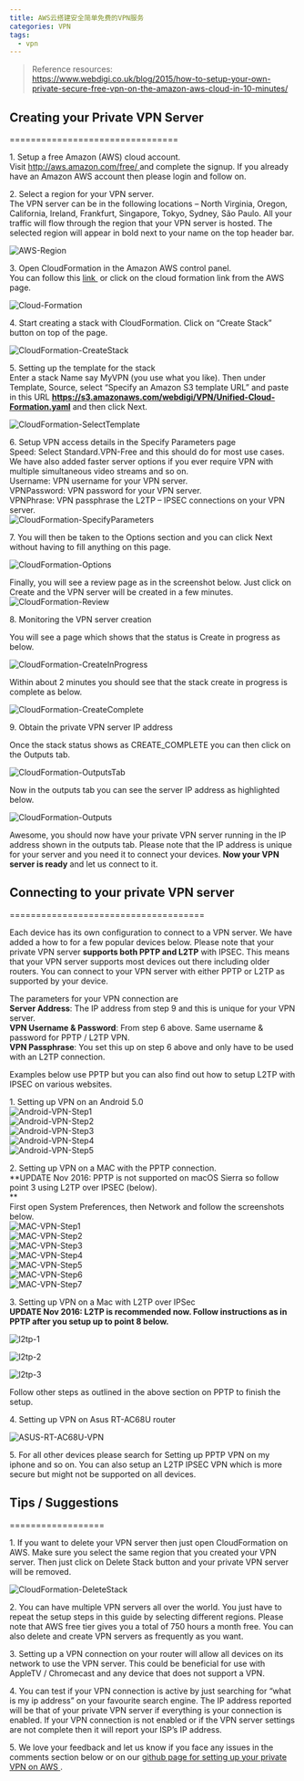 ```yaml
---
title: AWS云搭建安全简单免费的VPN服务 
categories: VPN
tags:  
  - vpn   
---
```


> Reference resources:    
> <https://www.webdigi.co.uk/blog/2015/how-to-setup-your-own-private-secure-free-vpn-on-the-amazon-aws-cloud-in-10-minutes/>   


## Creating your Private VPN Server
================================

1\. Setup a free Amazon (AWS) cloud account.  
Visit [http://aws.amazon.com/free/ ](https://www.webdigi.co.ukhttp://aws.amazon.com/free/) and complete the signup. If you already have an Amazon AWS account then please login and follow on.

<!--more-->

2. Select a region for your VPN server.  
The VPN server can be in the following locations – North Virginia, Oregon, California, Ireland, Frankfurt, Singapore, Tokyo, Sydney, São Paulo. All your traffic will flow through the region that your VPN server is hosted. The selected region will appear in bold next to your name on the top header bar.

![AWS-Region ](https://www.webdigi.co.uk/blog/wp-content/uploads/2015/03/AWS-Region.png)

3\. Open CloudFormation in the Amazon AWS control panel.  
You can follow this [link ](https://www.webdigi.co.ukhttps://console.aws.amazon.com/cloudformation/home) or click on the cloud formation link from the AWS page.

![Cloud-Formation ](https://www.webdigi.co.uk/blog/wp-content/uploads/2015/03/Cloud-Formation.png)

4\. Start creating a stack with CloudFormation. Click on “Create Stack” button on top of the page.

![CloudFormation-CreateStack ](https://www.webdigi.co.uk/blog/wp-content/uploads/2015/03/CloudFormation-CreateStack.png)

5\. Setting up the template for the stack  
Enter a stack Name say MyVPN (you use what you like). Then under Template, Source, select “Specify an Amazon S3 template URL” and paste in this URL **https://s3.amazonaws.com/webdigi/VPN/Unified-Cloud-Formation.yaml** and then click Next.

![CloudFormation-SelectTemplate ](https://www.webdigi.co.uk/blog/wp-content/uploads/2015/03/CloudFormation-SelectTemplate.png)

6\. Setup VPN access details in the Specify Parameters page  
Speed: Select Standard.VPN-Free and this should do for most use cases. We have also added faster server options if you ever require VPN with multiple simultaneous video streams and so on.  
Username: VPN username for your VPN server.  
VPNPassword: VPN password for your VPN server.  
VPNPhrase: VPN passphrase the L2TP – IPSEC connections on your VPN server.  
![CloudFormation-SpecifyParameters ](https://www.webdigi.co.uk/blog/wp-content/uploads/2015/03/CloudFormation-SpecifyParameters.png)

7\. You will then be taken to the Options section and you can click Next without having to fill anything on this page.

![CloudFormation-Options ](https://www.webdigi.co.uk/blog/wp-content/uploads/2015/03/CloudFormation-Options.png)

Finally, you will see a review page as in the screenshot below. Just click on Create and the VPN server will be created in a few minutes.  
![CloudFormation-Review ](https://www.webdigi.co.uk/blog/wp-content/uploads/2015/03/CloudFormation-Review.png)

8\. Monitoring the VPN server creation

You will see a page which shows that the status is Create in progress as below.

![CloudFormation-CreateInProgress ](https://www.webdigi.co.uk/blog/wp-content/uploads/2015/03/CloudFormation-CreateInProgress.png)

Within about 2 minutes you should see that the stack create in progress is complete as below.

![CloudFormation-CreateComplete ](https://www.webdigi.co.uk/blog/wp-content/uploads/2015/03/CloudFormation-CreateComplete.png)

9\. Obtain the private VPN server IP address

Once the stack status shows as CREATE_COMPLETE you can then click on the Outputs tab.

![CloudFormation-OutputsTab ](https://www.webdigi.co.uk/blog/wp-content/uploads/2015/03/CloudFormation-OutputsTab.png)

Now in the outputs tab you can see the server IP address as highlighted below.

![CloudFormation-Outputs ](https://www.webdigi.co.uk/blog/wp-content/uploads/2015/03/CloudFormation-Outputs.png)

Awesome, you should now have your private VPN server running in the IP address shown in the outputs tab. Please note that the IP address is unique for your server and you need it to connect your devices. **Now your VPN server is ready** and let us connect to it.

## Connecting to your private VPN server
=====================================

Each device has its own configuration to connect to a VPN server. We have added a how to for a few popular devices below. Please note that your private VPN server **supports both PPTP and L2TP** with IPSEC. This means that your VPN server supports most devices out there including older routers. You can connect to your VPN server with either PPTP or L2TP as supported by your device.

The parameters for your VPN connection are  
**Server Address**: The IP address from step 9 and this is unique for your VPN server.  
**VPN Username & Password**: From step 6 above. Same username & password for PPTP / L2TP VPN.  
**VPN Passphrase**: You set this up on step 6 above and only have to be used with an L2TP connection.

Examples below use PPTP but you can also find out how to setup L2TP with IPSEC on various websites.

1\. Setting up VPN on an Android 5.0  
![Android-VPN-Step1 ](https://www.webdigi.co.uk/blog/wp-content/uploads/2015/03/Android-VPN-Step1.png)  
![Android-VPN-Step2 ](https://www.webdigi.co.uk/blog/wp-content/uploads/2015/03/Android-VPN-Step2.png)  
![Android-VPN-Step3 ](https://www.webdigi.co.uk/blog/wp-content/uploads/2015/03/Android-VPN-Step3.png)  
![Android-VPN-Step4 ](https://www.webdigi.co.uk/blog/wp-content/uploads/2015/03/Android-VPN-Step4.png)  
![Android-VPN-Step5 ](https://www.webdigi.co.uk/blog/wp-content/uploads/2015/03/Android-VPN-Step5.png)

2\. Setting up VPN on a MAC with the PPTP connection.  
**UPDATE Nov 2016: PPTP is not supported on macOS Sierra so follow point 3 using L2TP over IPSEC (below).  
**  
First open System Preferences, then Network and follow the screenshots below.  
![MAC-VPN-Step1 ](https://www.webdigi.co.uk/blog/wp-content/uploads/2015/03/MAC-VPN-Step1.png)  
![MAC-VPN-Step2 ](https://www.webdigi.co.uk/blog/wp-content/uploads/2015/03/MAC-VPN-Step2.png)  
![MAC-VPN-Step3 ](https://www.webdigi.co.uk/blog/wp-content/uploads/2015/03/MAC-VPN-Step3.png)  
![MAC-VPN-Step4 ](https://www.webdigi.co.uk/blog/wp-content/uploads/2015/03/MAC-VPN-Step4.png)  
![MAC-VPN-Step5 ](https://www.webdigi.co.uk/blog/wp-content/uploads/2015/03/MAC-VPN-Step5.png)  
![MAC-VPN-Step6 ](https://www.webdigi.co.uk/blog/wp-content/uploads/2015/03/MAC-VPN-Step6.png)  
![MAC-VPN-Step7 ](https://www.webdigi.co.uk/blog/wp-content/uploads/2015/03/MAC-VPN-Step7.png)

3\. Setting up VPN on a Mac with L2TP over IPSec  
**UPDATE Nov 2016: L2TP is recommended now. Follow instructions as in PPTP after you setup up to point 8 below.**

![l2tp-1 ](https://www.webdigi.co.uk/blog/wp-content/uploads/2015/03/L2TP-1.png)

![l2tp-2 ](https://www.webdigi.co.uk/blog/wp-content/uploads/2015/03/L2TP-2.png)

![l2tp-3 ](https://www.webdigi.co.uk/blog/wp-content/uploads/2015/03/L2TP-3.png)

Follow other steps as outlined in the above section on PPTP to finish the setup.

4\. Setting up VPN on Asus RT-AC68U router

![ASUS-RT-AC68U-VPN ](https://www.webdigi.co.uk/blog/wp-content/uploads/2015/03/ASUS-RT-AC68U-VPN.png)

5\. For all other devices please search for Setting up PPTP VPN on my iphone and so on. You can also setup an L2TP IPSEC VPN which is more secure but might not be supported on all devices.

## Tips / Suggestions
==================

1\. If you want to delete your VPN server then just open CloudFormation on AWS. Make sure you select the same region that you created your VPN server. Then just click on Delete Stack button and your private VPN server will be removed.

![CloudFormation-DeleteStack ](https://www.webdigi.co.uk/blog/wp-content/uploads/2015/03/CloudFormation-DeleteStack.png)

2\. You can have multiple VPN servers all over the world. You just have to repeat the setup steps in this guide by selecting different regions. Please note that AWS free tier gives you a total of 750 hours a month free. You can also delete and create VPN servers as frequently as you want.

3\. Setting up a VPN connection on your router will allow all devices on its network to use the VPN server. This could be beneficial for use with AppleTV / Chromecast and any device that does not support a VPN.

4\. You can test if your VPN connection is active by just searching for “what is my ip address” on your favourite search engine. The IP address reported will be that of your private VPN server if everything is your connection is enabled. If your VPN connection is not enabled or if the VPN server settings are not complete then it will report your ISP’s IP address.

5\. We love your feedback and let us know if you face any issues in the comments section below or on our [github page for setting up your private VPN on AWS ](https://www.webdigi.co.ukhttps://github.com/webdigi/AWS-VPN-Server-Setup).

